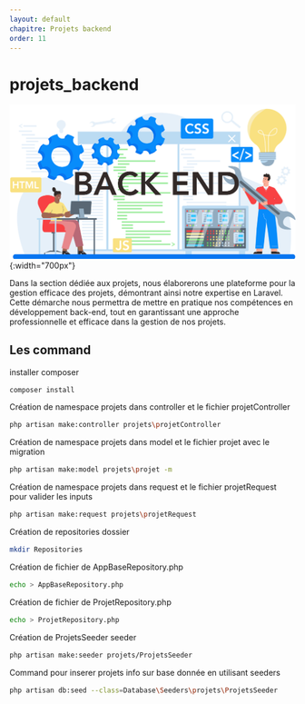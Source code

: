 ```yaml
---
layout: default
chapitre: Projets backend
order: 11
---
```


# projets_backend

![Projet backend](./images/backend_text_1.jpg){:width="700px"}

<!-- note -->

Dans la section dédiée aux projets, nous élaborerons une plateforme pour la gestion efficace des projets, démontrant ainsi notre expertise en Laravel. Cette démarche nous permettra de mettre en pratique nos compétences en développement back-end, tout en garantissant une approche professionnelle et efficace dans la gestion de nos projets.

## Les command

installer composer

```bash
composer install
```

Création de namespace projets dans controller et le fichier projetController

```bash
php artisan make:controller projets\projetController
```
Création de namespace projets dans model et le fichier projet avec le migration

```bash
php artisan make:model projets\projet -m
```

Création de namespace projets dans request et le fichier projetRequest pour valider les inputs

```bash
php artisan make:request projets\projetRequest
```

Création de repositories dossier

```bash
mkdir Repositories
```

Création de fichier de AppBaseRepository.php

```bash
echo > AppBaseRepository.php
```

Création de fichier de ProjetRepository.php

```bash
echo > ProjetRepository.php
```

Création de ProjetsSeeder seeder

```bash
php artisan make:seeder projets/ProjetsSeeder
```

Command pour inserer projets info sur base donnée en utilisant seeders

```bash
php artisan db:seed --class=Database\Seeders\projets\ProjetsSeeder
```

<!-- new slide -->
